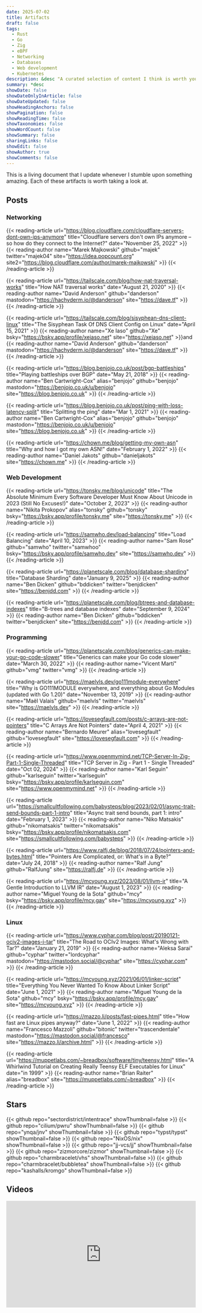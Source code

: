 ```yaml
---
date: 2025-07-02
title: Artifacts
draft: false
tags:
  - Rust
  - Go
  - Zig
  - eBPF
  - Networking
  - Databases
  - Web development
  - Kubernetes
description: &desc "A curated selection of content I think is worth your time"
summary: *desc
showDate: false
showDateOnlyInArticle: false
showDateUpdated: false
showHeadingAnchors: false
showPagination: false
showReadingTime: false
showTaxonomies: false
showWordCount: false
showSummary: false
sharingLinks: false
showEdit: false
showAuthor: true
showComments: false
---
```


This is a living document that I update whenever I stumble upon something amazing. Each of these artifacts is worth taking a look at.

## Posts

### Networking

{{< reading-article
  url="https://blog.cloudflare.com/cloudflare-servers-dont-own-ips-anymore"
  title="Cloudflare servers don't own IPs anymore – so how do they connect to the Internet?"
  date="November 25, 2022" >}}
{{< reading-author name="Marek Majkowski" github="majek" twitter="majek04" site="https://idea.popcount.org" site2="https://blog.cloudflare.com/author/marek-majkowski" >}}
{{< /reading-article >}}

{{< reading-article
  url="https://tailscale.com/blog/how-nat-traversal-works"
  title="How NAT traversal works"
  date="August 21, 2020" >}}
{{< reading-author name="David Anderson" github="danderson" mastodon="https://hachyderm.io/@danderson" site="https://dave.tf" >}}
{{< /reading-article >}}

{{< reading-article
  url="https://tailscale.com/blog/sisyphean-dns-client-linux"
  title="The Sisyphean Task Of DNS Client Config on Linux"
  date="April 15, 2021" >}}
{{< reading-author name="Xe Iaso" github="Xe" bsky="https://bsky.app/profile/xeiaso.net" site="https://xeiaso.net" >}}<span class="ml-2"></span>and
{{< reading-author name="David Anderson" github="danderson" mastodon="https://hachyderm.io/@danderson" site="https://dave.tf" >}}
{{< /reading-article >}}

{{< reading-article
  url="https://blog.benjojo.co.uk/post/bgp-battleships"
  title="Playing battleships over BGP"
  date="May 21, 2018" >}}
{{< reading-author name="Ben Cartwright-Cox" alias="benjojo" github="benjojo" mastodon="https://benjojo.co.uk/u/benjojo" site="https://blog.benjojo.co.uk" >}}
{{< /reading-article >}}

{{< reading-article
  url="https://blog.benjojo.co.uk/post/ping-with-loss-latency-split"
  title="Splitting the ping"
  date="Mar 1, 2021" >}}
{{< reading-author name="Ben Cartwright-Cox" alias="benjojo" github="benjojo" mastodon="https://benjojo.co.uk/u/benjojo" site="https://blog.benjojo.co.uk" >}}
{{< /reading-article >}}

{{< reading-article
  url="https://chown.me/blog/getting-my-own-asn"
  title="Why and how I got my own ASN!"
  date="February 1, 2022" >}}
{{< reading-author name="Daniel Jakots" github="danieljakots" site="https://chown.me" >}}
{{< /reading-article >}}

### Web Development

{{< reading-article
  url="https://tonsky.me/blog/unicode"
  title="The Absolute Minimum Every Software Developer Must Know About Unicode in 2023 (Still No Excuses!)"
  date="October 2, 2023" >}}
{{< reading-author name="Nikita Prokopov" alias="tonsky" github="tonsky" bsky="https://bsky.app/profile/tonsky.me" site="https://tonsky.me" >}}
{{< /reading-article >}}

{{< reading-article
  url="https://samwho.dev/load-balancing"
  title="Load Balancing"
  date="April 10, 2023" >}}
{{< reading-author name="Sam Rose" github="samwho" twitter="samwhoo" bsky="https://bsky.app/profile/samwho.dev" site="https://samwho.dev" >}}
{{< /reading-article >}}

{{< reading-article
  url="https://planetscale.com/blog/database-sharding"
  title="Database Sharding"
  date="January 9, 2025" >}}
{{< reading-author name="Ben Dicken" github="bddicken" twitter="benjdicken" site="https://benjdd.com" >}}
{{< /reading-article >}}

{{< reading-article
  url="https://planetscale.com/blog/btrees-and-database-indexes"
  title="B-trees and database indexes"
  date="September 9, 2024" >}}
{{< reading-author name="Ben Dicken" github="bddicken" twitter="benjdicken" site="https://benjdd.com" >}}
{{< /reading-article >}}

### Programming

{{< reading-article
  url="https://planetscale.com/blog/generics-can-make-your-go-code-slower"
  title="Generics can make your Go code slower"
  date="March 30, 2022" >}}
{{< reading-author name="Vicent Martí" github="vmg" twitter="vmg" >}}
{{< /reading-article >}}

{{< reading-article
  url="https://maelvls.dev/go111module-everywhere"
  title="Why is GO111MODULE everywhere, and everything about Go Modules (updated with Go 1.20)"
  date="November 13, 2019" >}}
{{< reading-author name="Maël Valais" github="maelvls" twitter="maelvls" site="https://maelvls.dev" >}}
{{< /reading-article >}}

{{< reading-article
  url="https://lovesegfault.com/posts/c-arrays-are-not-pointers"
  title="C Arrays Are Not Pointers"
  date="April 4, 2021" >}}
{{< reading-author name="Bernardo Meurer" alias="lovesegfault" github="lovesegfault" site="https://lovesegfault.com" >}}
{{< /reading-article >}}

{{< reading-article
  url="https://www.openmymind.net/TCP-Server-In-Zig-Part-1-Single-Threaded"
  title="TCP Server in Zig - Part 1 - Single Threaded"
  date="Oct 02, 2024" >}}
{{< reading-author name="Karl Seguin" github="karlseguin" twitter="karlseguin" bsky="https://bsky.app/profile/karlseguin.com" site="https://www.openmymind.net" >}}
{{< /reading-article >}}

{{< reading-article
  url="https://smallcultfollowing.com/babysteps/blog/2023/02/01/async-trait-send-bounds-part-1-intro"
  title="Async trait send bounds, part 1: intro"
  date="February 1, 2023" >}}
{{< reading-author name="Niko Matsakis" github="nikomatsakis" twitter="nikomatsakis" bsky="https://bsky.app/profile/nikomatsakis.com" site="https://smallcultfollowing.com/babysteps" >}}
{{< /reading-article >}}

{{< reading-article
  url="https://www.ralfj.de/blog/2018/07/24/pointers-and-bytes.html"
  title="Pointers Are Complicated, or: What's in a Byte?"
  date="July 24, 2018" >}}
{{< reading-author name="Ralf Jung" github="RalfJung" site="https://ralfj.de" >}}
{{< /reading-article >}}

{{< reading-article
  url="https://mcyoung.xyz/2023/08/01/llvm-ir"
  title="A Gentle Introduction to LLVM IR"
  date="August 1, 2023" >}}
{{< reading-author name="Miguel Young de la Sota" github="mcy" bsky="https://bsky.app/profile/mcy.gay" site="https://mcyoung.xyz" >}}
{{< /reading-article >}}

### Linux

{{< reading-article
  url="https://www.cyphar.com/blog/post/20190121-ociv2-images-i-tar"
  title="The Road to OCIv2 Images: What's Wrong with Tar?"
  date="January 21, 2019" >}}
{{< reading-author name="Aleksa Sarai" github="cyphar" twitter="lordcyphar" mastodon="https://mastodon.social/@cyphar" site="https://cyphar.com" >}}
{{< /reading-article >}}

{{< reading-article
  url="https://mcyoung.xyz/2021/06/01/linker-script"
  title="Everything You Never Wanted To Know About Linker Script"
  date="June 1, 2021" >}}
{{< reading-author name="Miguel Young de la Sota" github="mcy" bsky="https://bsky.app/profile/mcy.gay" site="https://mcyoung.xyz" >}}
{{< /reading-article >}}

{{< reading-article
  url="https://mazzo.li/posts/fast-pipes.html"
  title="How fast are Linux pipes anyway?"
  date="June 1, 2022" >}}
{{< reading-author name="Francesco Mazzoli" github="bitonic" twitter="trascendentale" mastodon="https://mastodon.social/@francesco" site="https://mazzo.li/archive.html" >}}
{{< /reading-article >}}

{{< reading-article
  url="https://muppetlabs.com/~breadbox/software/tiny/teensy.html"
  title="A Whirlwind Tutorial on Creating Really Teensy ELF Executables for Linux"
  date="in 1999" >}}
{{< reading-author name="Brian Raiter" alias="breadbox" site="https://muppetlabs.com/~breadbox" >}}
{{< /reading-article >}}

## Stars

<div class="flex flex-col gap-4">
{{< github repo="sectordistrict/intentrace" showThumbnail=false >}}
{{< github repo="cilium/pwru" showThumbnail=false >}}
{{< github repo="ynqa/jnv" showThumbnail=false >}}
{{< github repo="typst/typst" showThumbnail=false >}}
{{< github repo="NixOS/nix" showThumbnail=false >}}
{{< github repo="jj-vcs/jj" showThumbnail=false >}}
{{< github repo="zizmorcore/zizmor" showThumbnail=false >}}
{{< github repo="charmbracelet/vhs" showThumbnail=false >}}
{{< github repo="charmbracelet/bubbletea" showThumbnail=false >}}
{{< github repo="kashalls/kromgo" showThumbnail=false >}}
</div>

## Videos

<style>
.embed-container {
  position: relative;
  padding-bottom: 56.25%;
  height: 0;
  overflow: hidden;
  max-width: 100%;
}

.embed-container iframe, .embed-container object, .embed-container embed {
  position: absolute;
  top: 0;
  left: 0;
  width: 100%;
  height: 100%;
}
</style>

<div class='embed-container'><iframe src='https://www.youtube.com/embed/NdJ_y1c_j_I' frameborder='0' allowfullscreen></iframe></div>
